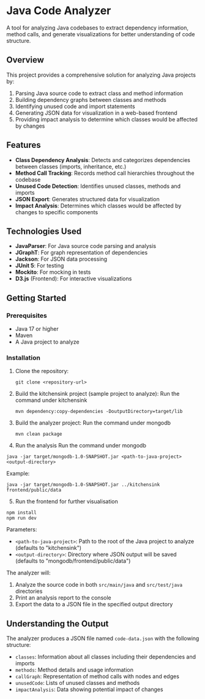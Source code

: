 # Java Code Analyzer

A tool for analyzing Java codebases to extract dependency information, method calls, and generate visualizations for better understanding of code structure.

## Overview

This project provides a comprehensive solution for analyzing Java projects by:
1. Parsing Java source code to extract class and method information
2. Building dependency graphs between classes and methods
3. Identifying unused code and import statements
4. Generating JSON data for visualization in a web-based frontend
5. Providing impact analysis to determine which classes would be affected by changes

## Features

- **Class Dependency Analysis**: Detects and categorizes dependencies between classes (imports, inheritance, etc.)
- **Method Call Tracking**: Records method call hierarchies throughout the codebase
- **Unused Code Detection**: Identifies unused classes, methods and imports
- **JSON Export**: Generates structured data for visualization
- **Impact Analysis**: Determines which classes would be affected by changes to specific components

## Technologies Used

- **JavaParser**: For Java source code parsing and analysis
- **JGraphT**: For graph representation of dependencies
- **Jackson**: For JSON data processing
- **JUnit 5**: For testing
- **Mockito**: For mocking in tests
- **D3.js** (Frontend): For interactive visualizations

## Getting Started

### Prerequisites
- Java 17 or higher
- Maven
- A Java project to analyze

### Installation

1. Clone the repository:
   ```
   git clone <repository-url>
   ```

2. Build the kitchensink project (sample project to analyze):
   Run the command under kitchensink
   ```
   mvn dependency:copy-dependencies -DoutputDirectory=target/lib
   ```


3. Build the analyzer project:
   Run the command under mongodb
   ```
   mvn clean package
   ```

4. Run the analysis
Run the command under mongodb

```
java -jar target/mongodb-1.0-SNAPSHOT.jar <path-to-java-project> <output-directory>
```

Example:
```
java -jar target/mongodb-1.0-SNAPSHOT.jar ../kitchensink frontend/public/data
```
5. Run the frontend for further visualisation
```
npm install
npm run dev
```
Parameters:
- `<path-to-java-project>`: Path to the root of the Java project to analyze (defaults to "kitchensink")
- `<output-directory>`: Directory where JSON output will be saved (defaults to "mongodb/frontend/public/data")

The analyzer will:
1. Analyze the source code in both `src/main/java` and `src/test/java` directories
2. Print an analysis report to the console
3. Export the data to a JSON file in the specified output directory

## Understanding the Output

The analyzer produces a JSON file named `code-data.json` with the following structure:
- `classes`: Information about all classes including their dependencies and imports
- `methods`: Method details and usage information
- `callGraph`: Representation of method calls with nodes and edges
- `unusedCode`: Lists of unused classes and methods
- `impactAnalysis`: Data showing potential impact of changes
